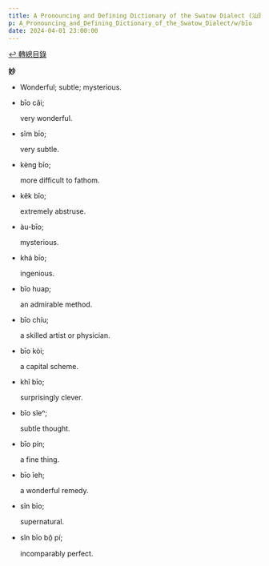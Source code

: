 ```yaml
---
title: A Pronouncing and Defining Dictionary of the Swatow Dialect (汕頭方言音義字典) / bīo
p: A_Pronouncing_and_Defining_Dictionary_of_the_Swatow_Dialect/w/bīo
date: 2024-04-01 23:00:00
---
```


[↩️ 轉總目錄](/A_Pronouncing_and_Defining_Dictionary_of_the_Swatow_Dialect)


**妙**
- Wonderful; subtle; mysterious.

- bīo căi;

  very wonderful.

- sĭm bīo;

  very subtle.

- kèng bīo;

  more difficult to fathom.

- kêk bīo;

  extremely abstruse.

- àu-bīo;

  mysterious.

- khá bīo;

  ingenious.

- bīo huap;

  an admirable method.

- bīo chíu;

  a skilled artist or physician.

- bīo kòi;

  a capital scheme.

- khî bīo;

  surprisingly clever.

- bīo sĭeⁿ;

  subtle thought.

- bīo pín;

  a fine thing.

- bīo îeh;

  a wonderful remedy.

- sîn bīo;

  supernatural.

- sîn bīo bô̤ pí;

  incomparably perfect.